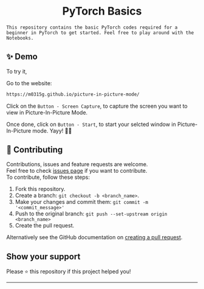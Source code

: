 <h1 align="center">PyTorch Basics</h1>

`This repository contains the basic PyTorch codes required for a beginner in PyTorch to get started. Feel free to play around with the Notebooks.`

## ✨ Demo

To try it, 

Go to the website:

```sh
https://m0315g.github.io/picture-in-picture-mode/
```
Click on the `Button - Screen Capture`, to capture the screen you want to view in Picture-In-Picture Mode.

Once done, click on `Button - Start`, to start your selcted window in Picture-In-Picture mode. Yayy! 🎉🎉



## 🤝 Contributing

Contributions, issues and feature requests are welcome.<br /> Feel free to check
[issues page](https://github.com/M0315G/picture-in-picture-mode/issues) if you want to
contribute.<br /> To contribute, follow these steps:

1. Fork this repository.
2. Create a branch: `git checkout -b <branch_name>`.
3. Make your changes and commit them: `git commit -m '<commit_message>'`
4. Push to the original branch: `git push --set-upstream origin <branch_name>`
5. Create the pull request.

Alternatively see the GitHub documentation on
[creating a pull request](https://help.github.com/en/github/collaborating-with-issues-and-pull-requests/creating-a-pull-request).

## Show your support

Please ⭐️ this repository if this project helped you!

---

